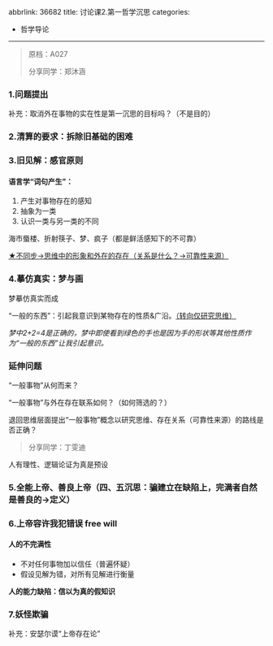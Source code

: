 abbrlink: 36682
title: 讨论课2.第一哲学沉思
categories:
  - 哲学导论
---
> 原档：A027
>
> 分享同学：郑沐涵

### 1.问题提出

补充：取消外在事物的实在性是第一沉思的目标吗？（不是目的）

### 2.清算的要求：拆除旧基础的困难

### 3.旧见解：感官原则

#### 语言学“词句产生”：

1. 产生对事物存在的感知
2. 抽象为一类
3. 认识一类与另一类的不同

海市蜃楼、折射筷子、梦、疯子（都是鲜活感知下的不可靠）

<u>★不同步→思维中的形象和外在的存在（关系是什么？→可靠性来源）</u>

### 4.摹仿真实：梦与画

梦摹仿真实而成

“一般的东西”：引起我意识到某物存在的性质&广沿。<u>（转向仅研究思维）</u>

*梦中2+2=4是正确的，梦中即使看到绿色的手也是因为手的形状等其他性质作为“一般的东西”让我引起意识。*

### 延伸问题

“一般事物”从何而来？

“一般事物”与外在存在联系如何？（如何筛选的？）

退回思维层面提出“一般事物”概念以研究思维、存在关系（可靠性来源）的路线是否正确？

> 分享同学：丁雯迪

人有理性、逻辑论证为真是预设

### 5.全能上帝、善良上帝（四、五沉思：骗建立在缺陷上，完满者自然是善良的→定义）

### 6.上帝容许我犯错误 free will

#### 人的不完满性

- 不对任何事物加以信任（普遍怀疑）
- 假设见解为错，对所有见解进行衡量

**人的能力缺陷：信以为真的假知识**

### 7.妖怪欺骗

补充：安瑟尔谟“上帝存在论”